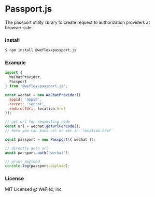 # Passport.js

The passport utility library to create request to authorization providers at browser-side.

### Install

```sh
$ npm install @weflex/passport.js
```

### Example

```js
import {
  WeChatProvider,
  Passport
} from '@weflex/passport.js';

const wechat = new WeChatProvider({
  appid: 'appid',
  secret: 'secret',
  redirectUri: location.href
});

// get url for requesting code
const url = wechat.getUrlForCode();
// here you can pass url or set in `location.href`

const passport = new Passport({ wechat });

// directly goto url
await passport.auth('wechat');

// print payload
console.log(passport.payload);
```

### License

MIT Licensed @ WeFlex, Inc

